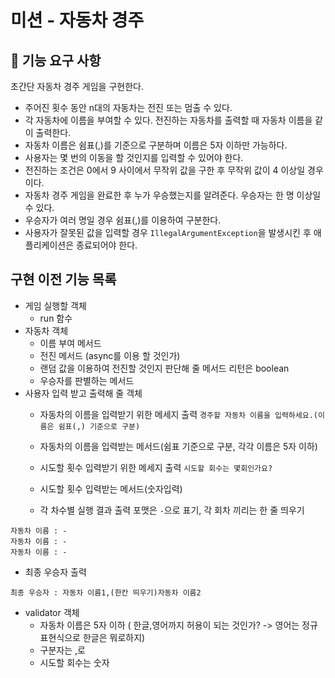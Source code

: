 # 미션 - 자동차 경주
## 🚀 기능 요구 사항

초간단 자동차 경주 게임을 구현한다.

- 주어진 횟수 동안 n대의 자동차는 전진 또는 멈출 수 있다.
- 각 자동차에 이름을 부여할 수 있다. 전진하는 자동차를 출력할 때 자동차 이름을 같이 출력한다.
- 자동차 이름은 쉼표(,)를 기준으로 구분하며 이름은 5자 이하만 가능하다.
- 사용자는 몇 번의 이동을 할 것인지를 입력할 수 있어야 한다.
- 전진하는 조건은 0에서 9 사이에서 무작위 값을 구한 후 무작위 값이 4 이상일 경우이다.
- 자동차 경주 게임을 완료한 후 누가 우승했는지를 알려준다. 우승자는 한 명 이상일 수 있다.
- 우승자가 여러 명일 경우 쉼표(,)를 이용하여 구분한다.
- 사용자가 잘못된 값을 입력할 경우 `IllegalArgumentException`을 발생시킨 후 애플리케이션은 종료되어야 한다.

## 구현 이전 기능 목록
- 게임 실행할 객체
  - run 함수
- 자동차 객체
  - 이름 부여 메서드
  - 전진 메서드 (async를 이용 할 것인가)
  - 랜덤 값을 이용하여 전진할 것인지 판단해 줄 메서드 리턴은 boolean
  - 우승자를 판별하는 메서드
- 사용자 입력 받고 출력해 줄 객체
  - 자동차의 이름을 입력받기 위한 메세지 출력
```경주할 자동차 이름을 입력하세요.(이름은 쉼표(,) 기준으로 구분)```
  - 자동차의 이름을 입력받는 메서드(쉼표 기준으로 구분, 각각 이름은 5자 이하)

  - 시도할 횟수 입력받기 위한 메세지 출력
```시도할 회수는 몇회인가요?```
  - 시도할 횟수 입력받는 메서드(숫자입력)

  - 각 차수별 실행 결과 출력 포맷은 ```-```으로 표기, 각 회차 끼리는 한 줄 띄우기
```
자동차 이름 : -
자동차 이름 : -
자동차 이름 : -
```

  - 최종 우승자 출력
```
최종 우승자 : 자동차 이름1,(한칸 띄우기)자동차 이름2
```
- validator 객체
  - 자동차 이름은 5자 이하 ( 한글,영어까지 허용이 되는 것인가? -> 영어는 정규표현식으로 한글은 뭐로하지)
  - 구분자는 ,로
  - 시도할 회수는 숫자